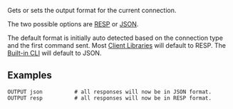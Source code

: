 <!--
layout:  index.html
title:   OUTPUT - Tile38
class:   command
super:   documentation
command: output
-->

Gets or sets the output format for the current connection.

The two possible options are [RESP](http://redis.io/topics/protocol) or [JSON](http://www.json.org).

The default format is initially auto detected based on the connection type and the first command sent. Most [Client Libraries](/topics/client-libraries) will default to RESP. The [Built-in CLI](/topics/command-line-interface/) will default to JSON.

## Examples

```tile38
OUTPUT json          # all responses will now be in JSON format.
OUTPUT resp          # all responses will now be in RESP format.
```
